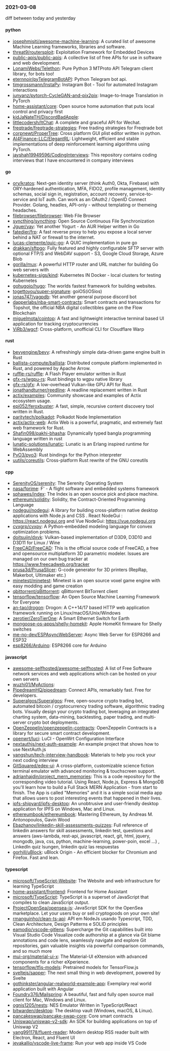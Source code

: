 ### 2021-03-08
diff between today and yesterday

#### python
* [josephmisiti/awesome-machine-learning](https://github.com/josephmisiti/awesome-machine-learning): A curated list of awesome Machine Learning frameworks, libraries and software.
* [threat9/routersploit](https://github.com/threat9/routersploit): Exploitation Framework for Embedded Devices
* [public-apis/public-apis](https://github.com/public-apis/public-apis): A collective list of free APIs for use in software and web development.
* [LonamiWebs/Telethon](https://github.com/LonamiWebs/Telethon): Pure Python 3 MTProto API Telegram client library, for bots too!
* [eternnoir/pyTelegramBotAPI](https://github.com/eternnoir/pyTelegramBotAPI): Python Telegram bot api.
* [timgrossmann/InstaPy](https://github.com/timgrossmann/InstaPy):  Instagram Bot - Tool for automated Instagram interactions
* [junyanz/pytorch-CycleGAN-and-pix2pix](https://github.com/junyanz/pytorch-CycleGAN-and-pix2pix): Image-to-Image Translation in PyTorch
* [home-assistant/core](https://github.com/home-assistant/core):  Open source home automation that puts local control and privacy first
* [kidJaNateTH/DiscordBadApple](https://github.com/kidJaNateTH/DiscordBadApple): 
* [littlecodersh/ItChat](https://github.com/littlecodersh/ItChat): A complete and graceful API for Wechat. 
* [freqtrade/freqtrade-strategies](https://github.com/freqtrade/freqtrade-strategies): Free trading strategies for Freqtrade bot
* [corpnewt/ProperTree](https://github.com/corpnewt/ProperTree): Cross platform GUI plist editor written in python.
* [AI4Finance-LLC/ElegantRL](https://github.com/AI4Finance-LLC/ElegantRL): Lightweight, efficient and stable implementations of deep reinforcement learning algorithms using PyTorch.
* [jayshah19949596/CodingInterviews](https://github.com/jayshah19949596/CodingInterviews): This repository contains coding interviews that I have encountered in company interviews

#### go
* [ory/kratos](https://github.com/ory/kratos): Next-gen identity server (think Auth0, Okta, Firebase) with ORY-hardened authentication, MFA, FIDO2, profile management, identity schemas, social sign in, registration, account recovery, service-to-service and IoT auth. Can work as an OAuth2 / OpenID Connect Provider. Golang, headles, API-only - without templating or themeing headaches.
* [filebrowser/filebrowser](https://github.com/filebrowser/filebrowser):  Web File Browser
* [syncthing/syncthing](https://github.com/syncthing/syncthing): Open Source Continuous File Synchronization
* [Jguer/yay](https://github.com/Jguer/yay): Yet another Yogurt - An AUR Helper written in Go
* [fatedier/frp](https://github.com/fatedier/frp): A fast reverse proxy to help you expose a local server behind a NAT or firewall to the internet.
* [lucas-clemente/quic-go](https://github.com/lucas-clemente/quic-go): A QUIC implementation in pure go
* [drakkan/sftpgo](https://github.com/drakkan/sftpgo): Fully featured and highly configurable SFTP server with optional FTP/S and WebDAV support - S3, Google Cloud Storage, Azure Blob
* [gorilla/mux](https://github.com/gorilla/mux): A powerful HTTP router and URL matcher for building Go web servers with 
* [kubernetes-sigs/kind](https://github.com/kubernetes-sigs/kind): Kubernetes IN Docker - local clusters for testing Kubernetes
* [gohugoio/hugo](https://github.com/gohugoio/hugo): The worlds fastest framework for building websites.
* [togettoyou/super-signature](https://github.com/togettoyou/super-signature): goiOS(iOSios)
* [jonas747/yagpdb](https://github.com/jonas747/yagpdb): Yet another general purpose discord bot
* [dapperlabs/nba-smart-contracts](https://github.com/dapperlabs/nba-smart-contracts): Smart contracts and transactions for Topshot, the official NBA digital collectibles game on the Flow Blockchain
* [miguelmota/cointop](https://github.com/miguelmota/cointop): A fast and lightweight interactive terminal based UI application for tracking cryptocurrencies 
* [ViRb3/wgcf](https://github.com/ViRb3/wgcf):  Cross-platform, unofficial CLI for Cloudflare Warp

#### rust
* [bevyengine/bevy](https://github.com/bevyengine/bevy): A refreshingly simple data-driven game engine built in Rust
* [ballista-compute/ballista](https://github.com/ballista-compute/ballista): Distributed compute platform implemented in Rust, and powered by Apache Arrow.
* [ruffle-rs/ruffle](https://github.com/ruffle-rs/ruffle): A Flash Player emulator written in Rust
* [gfx-rs/wgpu-rs](https://github.com/gfx-rs/wgpu-rs): Rust bindings to wgpu native library
* [gfx-rs/gfx](https://github.com/gfx-rs/gfx): A low-overhead Vulkan-like GPU API for Rust.
* [jonathandturner/reedline](https://github.com/jonathandturner/reedline): A readline replacement written in Rust
* [actix/examples](https://github.com/actix/examples): Community showcase and examples of Actix ecosystem usage.
* [epi052/feroxbuster](https://github.com/epi052/feroxbuster): A fast, simple, recursive content discovery tool written in Rust.
* [paritytech/polkadot](https://github.com/paritytech/polkadot): Polkadot Node Implementation
* [actix/actix-web](https://github.com/actix/actix-web): Actix Web is a powerful, pragmatic, and extremely fast web framework for Rust.
* [Shafin098/pakhi-bhasha](https://github.com/Shafin098/pakhi-bhasha): Dynamically typed bangla programming language written in rust
* [lunatic-solutions/lunatic](https://github.com/lunatic-solutions/lunatic): Lunatic is an Erlang inspired runtime for WebAssembly
* [PyO3/pyo3](https://github.com/PyO3/pyo3): Rust bindings for the Python interpreter
* [uutils/coreutils](https://github.com/uutils/coreutils): Cross-platform Rust rewrite of the GNU coreutils

#### cpp
* [SerenityOS/serenity](https://github.com/SerenityOS/serenity): The Serenity Operating System 
* [nasa/fprime](https://github.com/nasa/fprime): F' - A flight software and embedded systems framework
* [sphawes/index](https://github.com/sphawes/index): The Index is an open source pick and place machine.
* [ethereum/solidity](https://github.com/ethereum/solidity): Solidity, the Contract-Oriented Programming Language
* [nodegui/nodegui](https://github.com/nodegui/nodegui): A library for building cross-platform native desktop applications with Node.js and CSS . React NodeGui : https://react.nodegui.org and Vue NodeGui: https://vue.nodegui.org
* [cvxgrp/cvxpy](https://github.com/cvxgrp/cvxpy): A Python-embedded modeling language for convex optimization problems.
* [doitsujin/dxvk](https://github.com/doitsujin/dxvk): Vulkan-based implementation of D3D9, D3D10 and D3D11 for Linux / Wine
* [FreeCAD/FreeCAD](https://github.com/FreeCAD/FreeCAD): This is the official source code of FreeCAD, a free and opensource multiplatform 3D parametric modeler. Issues are managed on our own bug tracker at https://www.freecadweb.org/tracker
* [prusa3d/PrusaSlicer](https://github.com/prusa3d/PrusaSlicer): G-code generator for 3D printers (RepRap, Makerbot, Ultimaker etc.)
* [minetest/minetest](https://github.com/minetest/minetest): Minetest is an open source voxel game engine with easy modding and game creation
* [qbittorrent/qBittorrent](https://github.com/qbittorrent/qBittorrent): qBittorrent BitTorrent client
* [tensorflow/tensorflow](https://github.com/tensorflow/tensorflow): An Open Source Machine Learning Framework for Everyone
* [an-tao/drogon](https://github.com/an-tao/drogon): Drogon: A C++14/17 based HTTP web application framework running on Linux/macOS/Unix/Windows
* [zerotier/ZeroTierOne](https://github.com/zerotier/ZeroTierOne): A Smart Ethernet Switch for Earth
* [mongoose-os-apps/shelly-homekit](https://github.com/mongoose-os-apps/shelly-homekit): Apple HomeKit firmware for Shelly switches
* [me-no-dev/ESPAsyncWebServer](https://github.com/me-no-dev/ESPAsyncWebServer): Async Web Server for ESP8266 and ESP32
* [esp8266/Arduino](https://github.com/esp8266/Arduino): ESP8266 core for Arduino

#### javascript
* [awesome-selfhosted/awesome-selfhosted](https://github.com/awesome-selfhosted/awesome-selfhosted): A list of Free Software network services and web applications which can be hosted on your own servers
* [wuzhi01/MyActions](https://github.com/wuzhi01/MyActions): 
* [PipedreamHQ/pipedream](https://github.com/PipedreamHQ/pipedream): Connect APIs, remarkably fast. Free for developers.
* [Superalgos/Superalgos](https://github.com/Superalgos/Superalgos): Free, open-source crypto trading bot, automated bitcoin / cryptocurrency trading software, algorithmic trading bots. Visually design your crypto trading bot, leveraging an integrated charting system, data-mining, backtesting, paper trading, and multi-server crypto bot deployments.
* [OpenZeppelin/openzeppelin-contracts](https://github.com/OpenZeppelin/openzeppelin-contracts): OpenZeppelin Contracts is a library for secure smart contract development.
* [openwrt/luci](https://github.com/openwrt/luci): LuCI - OpenWrt Configuration Interface
* [nextauthjs/next-auth-example](https://github.com/nextauthjs/next-auth-example): An example project that shows how to use NextAuth.js
* [yangshun/tech-interview-handbook](https://github.com/yangshun/tech-interview-handbook):  Materials to help you rock your next coding interview
* [GitSquared/edex-ui](https://github.com/GitSquared/edex-ui): A cross-platform, customizable science fiction terminal emulator with advanced monitoring & touchscreen support.
* [adrianhajdin/project_mern_memories](https://github.com/adrianhajdin/project_mern_memories): This is a code repository for the corresponding video tutorial. Using React, Node.js, Express & MongoDB you'll learn how to build a Full Stack MERN Application - from start to finish. The App is called "Memories" and it is a simple social media app that allows users to post interesting events that happened in their lives.
* [ipfs-shipyard/ipfs-desktop](https://github.com/ipfs-shipyard/ipfs-desktop): An unobtrusive and user-friendly desktop application for IPFS on Windows, Mac and Linux.
* [ethereumbook/ethereumbook](https://github.com/ethereumbook/ethereumbook): Mastering Ethereum, by Andreas M. Antonopoulos, Gavin Wood
* [Ebazhanov/linkedin-skill-assessments-quizzes](https://github.com/Ebazhanov/linkedin-skill-assessments-quizzes): Full reference of linkedin answers for skill assessments, linkedin test, questions and answers (aws-lambda, rest-api, javascript, react, git, html, jquery, mongodb, java, css, python, machine-learning, power-poin, excel ...)   , LinkedIn quiz lsungen, linkedin quiz las respuestas
* [gorhill/uBlock](https://github.com/gorhill/uBlock): uBlock Origin - An efficient blocker for Chromium and Firefox. Fast and lean.

#### typescript
* [microsoft/TypeScript-Website](https://github.com/microsoft/TypeScript-Website): The Website and web infrastructure for learning TypeScript
* [home-assistant/frontend](https://github.com/home-assistant/frontend):  Frontend for Home Assistant
* [microsoft/TypeScript](https://github.com/microsoft/TypeScript): TypeScript is a superset of JavaScript that compiles to clean JavaScript output.
* [ProjectOpenSea/opensea-js](https://github.com/ProjectOpenSea/opensea-js): JavaScript SDK for the OpenSea marketplace. Let your users buy or sell cryptogoods on your own site!
* [rmanguinho/clean-ts-api](https://github.com/rmanguinho/clean-ts-api): API em NodeJs usando Typescript, TDD, Clean Architecture, Design Patterns e SOLID principles
* [eamodio/vscode-gitlens](https://github.com/eamodio/vscode-gitlens): Supercharge the Git capabilities built into Visual Studio Code  Visualize code authorship at a glance via Git blame annotations and code lens, seamlessly navigate and explore Git repositories, gain valuable insights via powerful comparison commands, and so much more
* [mui-org/material-ui-x](https://github.com/mui-org/material-ui-x): The Material-UI eXtension with advanced components for a richer eXperience.
* [tensorflow/tfjs-models](https://github.com/tensorflow/tfjs-models): Pretrained models for TensorFlow.js
* [sveltejs/sapper](https://github.com/sveltejs/sapper): The next small thing in web development, powered by Svelte
* [gothinkster/angular-realworld-example-app](https://github.com/gothinkster/angular-realworld-example-app): Exemplary real world application built with Angular
* [Foundry376/Mailspring](https://github.com/Foundry376/Mailspring):  A beautiful, fast and fully open source mail client for Mac, Windows and Linux.
* [ognis1205/nests](https://github.com/ognis1205/nests): NES Emulator Written in TypeScript/React
* [bitwarden/desktop](https://github.com/bitwarden/desktop): The desktop vault (Windows, macOS, & Linux).
* [pancakeswap/pancake-swap-core](https://github.com/pancakeswap/pancake-swap-core): Core smart contracts
* [Uniswap/uniswap-v2-sdk](https://github.com/Uniswap/uniswap-v2-sdk):  An SDK for building applications on top of Uniswap V2
* [yang991178/fluent-reader](https://github.com/yang991178/fluent-reader): Modern desktop RSS reader built with Electron, React, and Fluent UI
* [jevakallio/vscode-live-frame](https://github.com/jevakallio/vscode-live-frame): Run your web app inside VS Code
